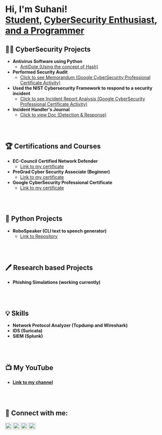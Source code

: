 <h1>Hi, I'm Suhani! <br/><a href="https://github.com/suhanichoudharry">Student</a>, <a href="https://www.linkedin.com/in/suhani-choudhary-946817242/">CyberSecurity Enthusiast</a>, <a href="https://www.youtube.com/channel/UC-9yN-mbnbmrlXxQUeRcDUw"> and a Programmer</a></h1>

<h2>👨‍💻 CyberSecurity Projects</h2>


- <b>Antivirus Software using Python</b>
  - [AntiDote (Using the concept of Hash)](https://github.com/suhanichoudharry/antidote)
- <b> Performed Security Audit </b>
  - [Click to see Memorandum (Google CyberSecurity Professional Certificate Activity)](https://docs.google.com/document/d/18aXHa4Q34uZ8Jw6q6KuT3h_yJpL9xUeZWXF3TZhfdX0/edit?usp=sharing&resourcekey=0-FTiPoj4huT2KBvJ1OherIw)
- <b> Used the NIST Cybersecurity Framework to respond to a security incident</b>
  - [Click to see Incident Report Analysis (Google CyberSecurity Professional Certificate Activity)](https://docs.google.com/document/d/1sYS9d0614DqFA1vvKWI6NTeBn4cvbJ5TzoonVym-d54/edit?usp=sharing&resourcekey=0-9FXjI0cscYmQbTwTey14RQ)
- <b> Incident Handler's Journal </b>
  - [Click to view Doc (Detection & Response)](https://docs.google.com/document/d/1xaIIbEHTa17GVocowgsx2MianmNbX2Ugw26rkJJmN-o/edit?usp=sharing&resourcekey=0-PZt6LNe3LQgSOm2NQj_l3A)
<br>
<br>
  
<h2>🏆 Certifications and Courses</h2>

- <b>EC-Council Certified Network Defender</b>
  - [Link to my certificate](https://drive.google.com/file/d/13uCg1OpeXR0qHBhg-A2MY9OAGb7EOEuG/view?usp=sharing)<br>
- <b>PreGrad Cyber Security Associate (Beginner)</b>
  - [Link to my certificate](https://drive.google.com/file/d/1VcAt1JEQM8g5GAXkP4rMCFWxBZQqOhEG/view?usp=sharing)
- <b>Google CyberSecurity Professional Certificate</b>
  - [Link to my certificate](https://drive.google.com/file/d/1uHHy_RFyDBtDfDMDxKqIRoMLWkVQFmdq/view?usp=sharing)
<br>
<br>
<h2> 🐍 Python Projects</h2>

- <b>RoboSpeaker (CLI text to speech generator) </b><br>
  - [Link to Repository](https://github.com/suhanichoudharry/RoboSpeaker.git)
<br>
<br>
<h2> 🖊 Research based Projects</h2>

- <b>Phishing Simulations (working currently)</b>
<br>
<br>
<h2> 💡 Skills</h2>

- <b>Network Protocol Analyzer (Tcpdump and Wireshark)</b>
- <b>IDS (Suricata)</b>
- <b>SIEM (Splunk)
<br>
<br>

<h2>📺 My YouTube </h2>

- [Link to my channel](https://www.youtube.com/channel/UC-9yN-mbnbmrlXxQUeRcDUw)

<br>
<br>
<h2> 🤳 Connect with me:</h2>

[<img align="left" alt="SuhaniChoudhary | YouTube" width="22px" src="https://cdn.jsdelivr.net/npm/simple-icons@v3/icons/youtube.svg" />][youtube]
[<img align="left" alt="SuhaniChoudhary | Twitter" width="22px" src="https://cdn.jsdelivr.net/npm/simple-icons@v3/icons/twitter.svg" />][twitter]
[<img align="left" alt="SuhaniChoudhary | LinkedIn" width="22px" src="https://cdn.jsdelivr.net/npm/simple-icons@v3/icons/linkedin.svg" />][linkedin]
[<img align="left" alt="SuhaniChoudhary | Instagram" width="22px" src="https://cdn.jsdelivr.net/npm/simple-icons@v3/icons/instagram.svg" />][instagram]

[twitter]: https://twitter.com/suhaniwork
[youtube]: https://www.youtube.com/channel/UC-9yN-mbnbmrlXxQUeRcDUw
[instagram]: https://www.instagram.com/suhanichoudharry/?next=%2F
[linkedin]: https://www.linkedin.com/in/suhani-choudhary-946817242/

<!--
**joshmadakor1/joshmadakor1** is a ✨ _special_ ✨ repository because its `README.md` (this file) appears on your GitHub profile.

Here are some ideas to get you started:

- 🔭 I’m currently working on ...
- 🌱 I’m currently learning ...
- 👯 I’m looking to collaborate on ...
- 🤔 I’m looking for help with ...
- 💬 Ask me about ...
- 📫 How to reach me: ...
- 😄 Pronouns: ...
- ⚡ Fun fact: ...
-->
